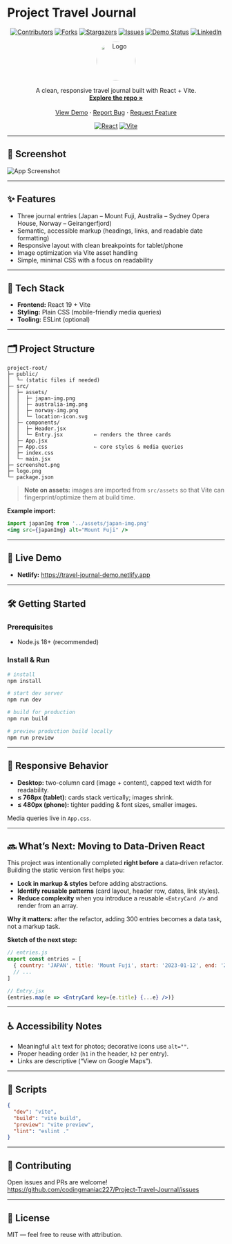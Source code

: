 # Project Travel Journal

<!-- PROJECT SHIELDS -->
<p align="center">
  <a href="[contributors-url]"><img src="[contributors-shield]" alt="Contributors"></a>
  <a href="[forks-url]"><img src="[forks-shield]" alt="Forks"></a>
  <a href="[stars-url]"><img src="[stars-shield]" alt="Stargazers"></a>
  <a href="[issues-url]"><img src="[issues-shield]" alt="Issues"></a>
  <a href="[demo-url]"><img src="[demo-shield]" alt="Demo Status"></a>
  <a href="[linkedin-url]"><img src="[linkedin-shield]" alt="LinkedIn"></a>
</p>

<p align="center">
  <a href="https://github.com/codingmaniac227/Project-Travel-Journal">
    <img src="logo.png" alt="Logo" width="90" height="90" style="border-radius:50%">
  </a>
</p>

<p align="center">
  A clean, responsive travel journal built with React + Vite.
  <br />
  <a href="https://github.com/codingmaniac227/Project-Travel-Journal"><strong>Explore the repo »</strong></a>
  <br />
  <br />
  <a href="https://travel-journal-demo.netlify.app">View Demo</a>
  ·
  <a href="https://github.com/codingmaniac227/Project-Travel-Journal/issues">Report Bug</a>
  ·
  <a href="https://github.com/codingmaniac227/Project-Travel-Journal/issues">Request Feature</a>
</p>

<p align="center">
  <a href="https://react.dev/"><img src="https://img.shields.io/badge/React-20232A?style=for-the-badge&logo=react&logoColor=61DAFB" alt="React"></a>
  <a href="https://vitejs.dev/"><img src="https://img.shields.io/badge/Vite-646CFF?style=for-the-badge&logo=vite&logoColor=FFD62E" alt="Vite"></a>
</p>

---

## 📸 Screenshot

![App Screenshot](screenshot.png)

---

## ✨ Features

- Three journal entries (Japan – Mount Fuji, Australia – Sydney Opera House, Norway – Geirangerfjord)
- Semantic, accessible markup (headings, links, and readable date formatting)
- Responsive layout with clean breakpoints for tablet/phone
- Image optimization via Vite asset handling
- Simple, minimal CSS with a focus on readability

---

## 🚀 Tech Stack

- **Frontend:** React 19 + Vite
- **Styling:** Plain CSS (mobile-friendly media queries)
- **Tooling:** ESLint (optional)

---

## 🗂 Project Structure

```
project-root/
├─ public/
│  └─ (static files if needed)
├─ src/
│  ├─ assets/
│  │  ├─ japan-img.png
│  │  ├─ australia-img.png
│  │  ├─ norway-img.png
│  │  └─ location-icon.svg
│  ├─ components/
│  │  ├─ Header.jsx
│  │  └─ Entry.jsx          ← renders the three cards
│  ├─ App.jsx
│  ├─ App.css               ← core styles & media queries
│  ├─ index.css
│  └─ main.jsx
├─ screenshot.png
├─ logo.png
└─ package.json
```

> **Note on assets:** images are imported from `src/assets` so that Vite can fingerprint/optimize them at build time.

**Example import:**

```jsx
import japanImg from '../assets/japan-img.png'
<img src={japanImg} alt="Mount Fuji" />
```

---

## 🧭 Live Demo

- **Netlify:** https://travel-journal-demo.netlify.app

---

## 🛠 Getting Started

### Prerequisites
- Node.js 18+ (recommended)

### Install & Run
```bash
# install
npm install

# start dev server
npm run dev

# build for production
npm run build

# preview production build locally
npm run preview
```

---

## 📐 Responsive Behavior

- **Desktop:** two-column card (image + content), capped text width for readability.
- **≤ 768px (tablet):** cards stack vertically; images shrink.
- **≤ 480px (phone):** tighter padding & font sizes, smaller images.

Media queries live in `App.css`.

---

## 🔜 What’s Next: Moving to Data‑Driven React

This project was intentionally completed **right before** a data‑driven refactor. Building the static version first helps you:

- **Lock in markup & styles** before adding abstractions.
- **Identify reusable patterns** (card layout, header row, dates, link styles).
- **Reduce complexity** when you introduce a reusable `<EntryCard />` and render from an array.

**Why it matters:** after the refactor, adding 300 entries becomes a data task, not a markup task.

**Sketch of the next step:**
```jsx
// entries.js
export const entries = [
  { country: 'JAPAN', title: 'Mount Fuji', start: '2023-01-12', end: '2023-01-24', ... },
  // ...
]

// Entry.jsx
{entries.map(e => <EntryCard key={e.title} {...e} />)}
```

---

## ♿ Accessibility Notes

- Meaningful `alt` text for photos; decorative icons use `alt=""`.
- Proper heading order (`h1` in the header, `h2` per entry).
- Links are descriptive (“View on Google Maps”).

---

## 🧹 Scripts

```json
{
  "dev": "vite",
  "build": "vite build",
  "preview": "vite preview",
  "lint": "eslint ."
}
```

---

## 🤝 Contributing

Open issues and PRs are welcome!  
https://github.com/codingmaniac227/Project-Travel-Journal/issues

---

## 📄 License

MIT — feel free to reuse with attribution.

<!-- MARKDOWN LINKS & IMAGES -->
[contributors-shield]: https://img.shields.io/github/contributors/codingmaniac227/Project-Travel-Journal?style=for-the-badge
[contributors-url]: https://github.com/codingmaniac227/Project-Travel-Journal/graphs/contributors
[forks-shield]: https://img.shields.io/github/forks/codingmaniac227/Project-Travel-Journal?style=for-the-badge
[forks-url]: https://github.com/codingmaniac227/Project-Travel-Journal/network/members
[stars-shield]: https://img.shields.io/github/stars/codingmaniac227/Project-Travel-Journal?style=for-the-badge
[stars-url]: https://github.com/codingmaniac227/Project-Travel-Journal/stargazers
[issues-shield]: https://img.shields.io/github/issues/codingmaniac227/Project-Travel-Journal?style=for-the-badge
[issues-url]: https://github.com/codingmaniac227/Project-Travel-Journal/issues
[demo-shield]: https://img.shields.io/website?url=https%3A%2F%2Ftravel-journal-demo.netlify.app&label=demo&up_color=brightgreen&up_message=online&down_message=offline&style=for-the-badge
[demo-url]: https://travel-journal-demo.netlify.app
[linkedin-shield]: https://img.shields.io/badge/-LinkedIn-black.svg?style=for-the-badge&logo=linkedin&colorB=555
[linkedin-url]: https://www.linkedin.com/in/marquise-davis/
